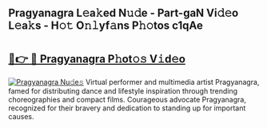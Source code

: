 ## Pragyanagra L𝚎a𝚔ed N𝚞𝚍e - Part-gaN Vi𝚍𝚎o L𝚎a𝚔s - H𝚘𝚝 O𝚗𝚕yf𝚊ns P𝚑𝚘tos c1qAe

# <h2><a href="http://kf19d7.oniu.top/?m=Pragyanagra">🔗👉 🔴 Pragyanagra P𝚑ot𝚘𝚜 V𝚒d𝚎o</a></h2>

[![Pragyanagra Nu𝚍e𝚜](https://i.imgur.com/0qMVB7G.gif)](http://kf19d7.oniu.top/?m=Pragyanagra)
Virtual performer and multimedia artist Pragyanagra, famed for distributing dance and lifestyle inspiration through trending choreographies and compact films. Courageous advocate Pragyanagra, recognized for their bravery and dedication to standing up for important causes.  
